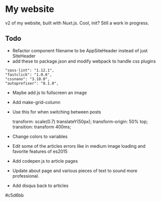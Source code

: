 
# My website

v2 of my website, built with Nuxt.js. Cool, init? Still a work in progress.

## Todo

- Refactor component filename to be AppSiteHeader instead of just SiteHeader
- add these to package.json and modify webpack to handle css plugins

```
"sass-lint": "1.12.1",
"fastclick": "1.0.6",
"cssnano": "3.10.0",
"autoprefixer": "8.1.0",
```

- Maybe add js to fullscreen an image
- Add make-grid-column
- Use this for when switching between posts


    transform: scale(0.7) translateY(50px);
    transform-origin: 50% top;
    transition: transform 400ms;

- Change colors to variables
- Edit some of the articles errors like in medium image loading and favorite features of es2015
- Add codepen js to article pages
- Update about page and various pieces of text to sound more professional.
- Add disqus back to articles


#c5d6bb
